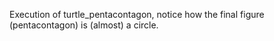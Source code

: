 Execution of turtle_pentacontagon, notice how the final figure (pentacontagon) is (almost) a circle.

